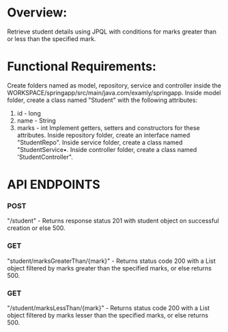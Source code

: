 # Overview:
Retrieve student details using JPQL with conditions for marks greater than or less than the specified mark.
# Functional Requirements:
Create folders named as model, repository, service and controller inside the WORKSPACE/springapp/src/main/java.com/examly/springapp.
Inside model folder, create a class named "Student" with the following attributes:
1. id - long
2. name - String
3. marks - int
Implement getters, setters and constructors for these attributes.
Inside repository folder, create an interface named "StudentRepo".
Inside service folder, create a class named "StudentService•.
Inside controller folder, create a class named 'StudentController".

# API ENDPOINTS
### POST 
 "/student" - Returns response status 201 with student object on successful creation or else 500.
### GET
 "student/marksGreaterThan/{mark}" - Returns status code 200 with a List<Student> object filtered by marks greater than the specified marks, or else returns
500.
### GET
 "/student/marksLessThan/{mark}" - Returns status code 200 with a List<Student> object filtered by marks lesser than the specified marks, or else returns 500.